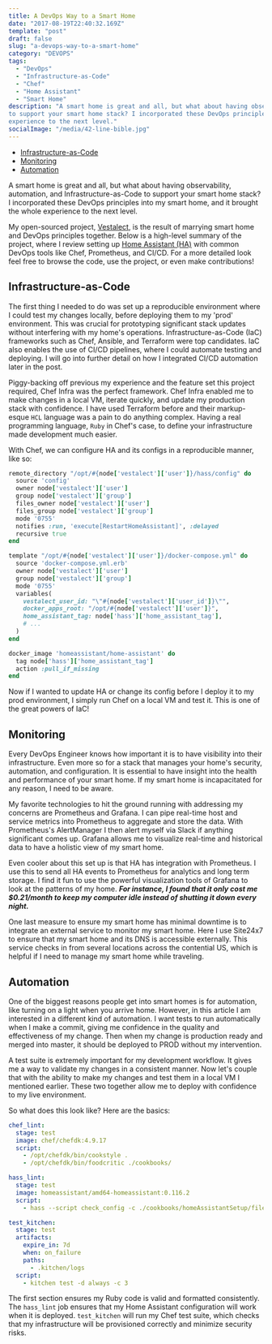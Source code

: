```yaml
---
title: A DevOps Way to a Smart Home
date: "2017-08-19T22:40:32.169Z"
template: "post"
draft: false
slug: "a-devops-way-to-a-smart-home"
category: "DEVOPS"
tags:
  - "DevOps"
  - "Infrastructure-as-Code"
  - "Chef"
  - "Home Assistant"
  - "Smart Home"
description: "A smart home is great and all, but what about having observability, automation, and Infrastructure-as-Code 
to support your smart home stack? I incorporated these DevOps principles into my smart home, and it brought the whole 
experience to the next level."
socialImage: "/media/42-line-bible.jpg"
---
```


- [Infrastructure-as-Code](#infrastructure-as-code)
- [Monitoring](#monitoring)
- [Automation](#automation)

A smart home is great and all, but what about having observability, automation, and Infrastructure-as-Code 
to support your smart home stack? I incorporated these DevOps principles into my smart home, and it brought the whole 
experience to the next level.

My open-sourced project, [Vestalect](https://gitlab.com/vestalect), is the result of marrying smart home and DevOps 
principles together. Below is a high-level summary of the project, where I review setting up 
[Home Assistant (HA)](https://www.home-assistant.io/) with common DevOps tools like Chef, Prometheus, and CI/CD. 
For a more detailed look feel free to browse the code, use the project, or even make contributions!

## Infrastructure-as-Code

The first thing I needed to do was set up a reproducible environment where I could test my changes locally, before
deploying them to my 'prod' environment. This was crucial for prototyping significant stack updates without 
interfering with my home's operations. Infrastructure-as-Code (IaC) frameworks such as Chef, Ansible, and Terraform 
were top candidates. IaC also enables the use of CI/CD pipelines, where I could automate testing and deploying. I will 
go into further detail on how I integrated CI/CD automation later in the post.

Piggy-backing off previous my experience and the feature set this project required, Chef Infra was the perfect framework.
Chef Infra enabled me to make changes in a local VM, iterate quickly, and update my production stack with confidence. I
have used Terraform before and their markup-esque `HCL` language was a pain to do anything complex. Having a real 
programming language, `Ruby` in Chef's case, to define your infrastructure made development much easier.

With Chef, we can configure HA and its configs in a reproducible manner, like so:
```ruby
remote_directory "/opt/#{node['vestalect']['user']}/hass/config" do
  source 'config'
  owner node['vestalect']['user']
  group node['vestalect']['group']
  files_owner node['vestalect']['user']
  files_group node['vestalect']['group']
  mode '0755'
  notifies :run, 'execute[RestartHomeAssistant]', :delayed
  recursive true
end

template "/opt/#{node['vestalect']['user']}/docker-compose.yml" do
  source 'docker-compose.yml.erb'
  owner node['vestalect']['user']
  group node['vestalect']['group']
  mode '0755'
  variables(
    vestalect_user_id: "\"#{node['vestalect']['user_id']}\"",
    docker_apps_root: "/opt/#{node['vestalect']['user']}",
    home_assistant_tag: node['hass']['home_assistant_tag'],
    # ...
  )
end

docker_image 'homeassistant/home-assistant' do
  tag node['hass']['home_assistant_tag']
  action :pull_if_missing
end
```
Now if I wanted to update HA or change its config before I deploy it to my prod environment, I simply run 
Chef on a local VM and test it. This is one of the great powers of IaC!

## Monitoring

Every DevOps Engineer knows how important it is to have visibility into their infrastructure. Even more so for a stack 
that manages your home's security, automation, and configuration. It is essential to have insight into the health 
and performance of your smart home. If my smart home is incapacitated for any reason, I need to be aware.

My favorite technologies to hit the ground running with addressing my concerns are Prometheus and Grafana. I can pipe 
real-time host and service metrics into Prometheus to aggregate and store the data. With Prometheus's AlertManager I 
then alert myself via Slack if anything significant comes up. Grafana allows me to visualize real-time and historical 
data to have a holistic view of my smart home. 

Even cooler about this set up is that HA has integration with Prometheus. I use this to send all HA events 
to Prometheus for analytics and long term storage. I find it fun to use the powerful visualization tools of Grafana to 
look at the patterns of my home. ___For instance, I found that it only cost me $0.21/month to keep my computer idle 
instead of shutting it down every night.___

One last measure to ensure my smart home has minimal downtime is to integrate an external service to monitor my smart 
home. Here I use Site24x7 to ensure that my smart home and its DNS is accessible externally. This service checks in 
from several locations across the contential US, which is helpful if I need to manage my smart home while traveling.

## Automation

One of the biggest reasons people get into smart homes is for automation, like turning on a light when you arrive home. 
However, in this article I am interested in a different kind of automation. I want tests to run automatically when I 
make a commit, giving me confidence in the quality and effectiveness of my change. Then when my change is production 
ready and merged into master, it should be deployed to PROD without my intervention.

A test suite is extremely important for my development workflow. It gives me a way to validate my changes in a 
consistent manner. Now let's couple that with the ability to make my changes and test them in a local VM I mentioned 
earlier. These two together allow me to deploy with confidence to my live environment.

So what does this look like? Here are the basics:
```yaml
chef_lint:
  stage: test
  image: chef/chefdk:4.9.17
  script:
    - /opt/chefdk/bin/cookstyle .
    - /opt/chefdk/bin/foodcritic ./cookbooks/

hass_lint:
  stage: test
  image: homeassistant/amd64-homeassistant:0.116.2
  script:
    - hass --script check_config -c ./cookbooks/homeAssistantSetup/files/default/config/

test_kitchen:
  stage: test
  artifacts:
    expire_in: 7d
    when: on_failure
    paths:
      - .kitchen/logs
  script:
    - kitchen test -d always -c 3
```
The first section ensures my Ruby code is valid and formatted consistently. The `hass_lint` job ensures that my Home 
Assistant configuration will work when it is deployed. `test_kitchen` will run my Chef test suite, which checks that 
my infrastructure will be provisioned correctly and minimize security risks.
